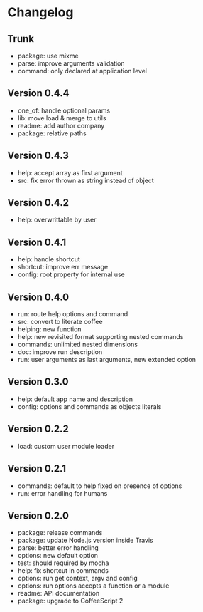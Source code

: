 
# Changelog

## Trunk

* package: use mixme
* parse: improve arguments validation
* command: only declared at application level

## Version 0.4.4

* one_of: handle optional params
* lib: move load & merge to utils
* readme: add author company
* package: relative paths

## Version 0.4.3

* help: accept array as first argument
* src: fix error thrown as string instead of object

## Version 0.4.2

* help: overwrittable by user

## Version 0.4.1

* help: handle shortcut
* shortcut: improve err message
* config: root property for internal use

## Version 0.4.0

* run: route help options and command
* src: convert to literate coffee
* helping: new function
* help: new revisited format supporting nested commands
* commands: unlimited nested dimensions
* doc: improve run description
* run: user arguments as last arguments, new extended option

## Version 0.3.0

* help: default app name and description
* config: options and commands as objects literals

## Version 0.2.2

* load: custom user module loader

## Version 0.2.1

* commands: default to help fixed on presence of options
* run: error handling for humans

## Version 0.2.0

* package: release commands
* package: update Node.js version inside Travis
* parse: better error handling
* options: new default option
* test: should required by mocha
* help: fix shortcut in commands
* options: run get context, argv and config
* options: run options accepts a function or a module
* readme: API documentation
* package: upgrade to CoffeeScript 2
